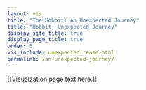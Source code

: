 ```yaml
---
layout: vis
title: "The Hobbit: An Unexpected Journey"
title: "Hobbit: Unexpected Journey"
display_site_title: true
display_page_title: true
order: 5
vis_include: unexpected_reuse.html
permalink: /an-unexpected-journey/
---
```


[[Visualzation page text here.]]
